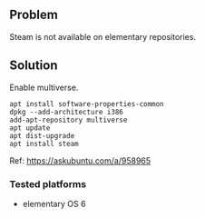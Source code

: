 ## Problem
Steam is not available on elementary repositories.

## Solution
Enable multiverse.

```
apt install software-properties-common
dpkg --add-architecture i386
add-apt-repository multiverse
apt update
apt dist-upgrade
apt install steam
```

Ref: https://askubuntu.com/a/958965

### Tested platforms
- elementary OS 6

